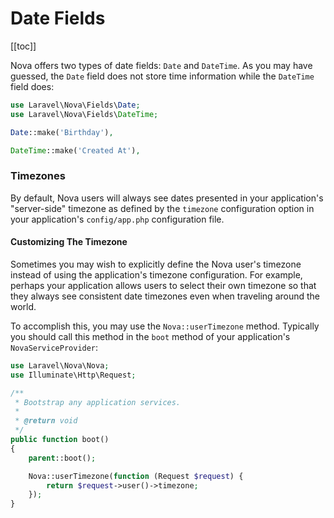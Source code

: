 # Date Fields

[[toc]]

Nova offers two types of date fields: `Date` and `DateTime`. As you may have guessed, the `Date` field does not store time information while the `DateTime` field does:

```php
use Laravel\Nova\Fields\Date;
use Laravel\Nova\Fields\DateTime;

Date::make('Birthday'),

DateTime::make('Created At'),
```

### Timezones

By default, Nova users will always see dates presented in your application's "server-side" timezone as defined by the `timezone` configuration option in your application's `config/app.php` configuration file.

#### Customizing The Timezone

Sometimes you may wish to explicitly define the Nova user's timezone instead of using the application's timezone configuration. For example, perhaps your application allows users to select their own timezone so that they always see consistent date timezones even when traveling around the world.

To accomplish this, you may use the `Nova::userTimezone` method. Typically you should call this method in the `boot` method of your application's `NovaServiceProvider`:

```php
use Laravel\Nova\Nova;
use Illuminate\Http\Request;

/**
 * Bootstrap any application services.
 *
 * @return void
 */
public function boot()
{
    parent::boot();

    Nova::userTimezone(function (Request $request) {
        return $request->user()->timezone;
    });
}
```
